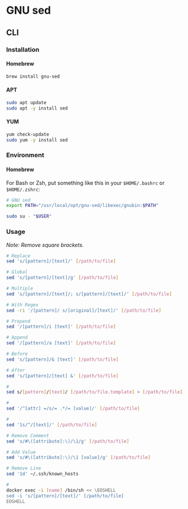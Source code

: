 # GNU sed

## CLI

### Installation

#### Homebrew

```sh
brew install gnu-sed
```

#### APT

```sh
sudo apt update
sudo apt -y install sed
```

#### YUM

```sh
yum check-update
sudo yum -y install sed
```

### Environment

#### Homebrew

For Bash or Zsh, put something like this in your `$HOME/.bashrc` or `$HOME/.zshrc`:

```sh
# GNU sed
export PATH="/usr/local/opt/gnu-sed/libexec/gnubin:$PATH"
```

```sh
sudo su - "$USER"
```

### Usage

*Note: Remove square brackets.*

```sh
# Replace
sed 's/[pattern]/[text]/' [/path/to/file]

# Global
sed 's/[pattern]/[text]/g' [/path/to/file]

# Multiple
sed 's/[pattern]/[text]/; s/[pattern]/[text]/' [/path/to/file]

# With Regex
sed -ri '/[pattern]/ s/[original]/[text]/' [/path/to/file]

# Prepend
sed '/[pattern]/i [text]' [/path/to/file]

# Append
sed '/[pattern]/a [text]' [/path/to/file]

# Before
sed 's/[pattern]/& [text]' [/path/to/file]

# After
sed 's/[pattern]/[text] &' [/path/to/file]

#
sed s/[pattern]/[text]/ [/path/to/file.template] > [/path/to/file]

#
sed '/^[attr] =/s/= .*/= [value]/' [/path/to/file]

#
sed '1s/^/[text]/' [/path/to/file]

# Remove Comment
sed 's/#\([attribute]:\)/\1/g' [/path/to/file]

# Add Value
sed 's/#\([attribute]:\)/\1 [value]/g' [/path/to/file]

# Remove Line
sed '1d' ~/.ssh/known_hosts

#
docker exec -i [name] /bin/sh << \EOSHELL
sed -i 's/[pattern]/[text]/' [/path/to/file]
EOSHELL
```
